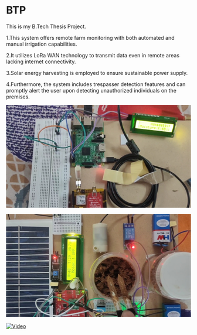 # BTP
 This is my B.Tech Thesis Project.
 
1.This system offers remote farm monitoring with both automated and manual irrigation capabilities. 

2.It utilizes LoRa WAN technology to transmit data even in remote areas lacking internet connectivity. 

3.Solar energy harvesting is employed to ensure sustainable power supply.

4.Furthermore, the system includes trespasser detection features and can promptly alert the user upon detecting unauthorized individuals on the premises.

![Project Image](https://github.com/CVBhanuPrakash/AgritechGuard/blob/main/images/ReceiverEnd.jpg)

![Project Image](https://github.com/CVBhanuPrakash/AgritechGuard/blob/main/images/TransmitterEnd.jpg)


[![Video](https://drive.google.com/file/d/1AogX8oCroh_puaGHfiaCTgyNUxjqn3Af/view?usp=drivesdk)](https://drive.google.com/file/d/1Aa2_3-nHwf__IRAXLLYE0wAritepQV8B/view?usp=drivesdk)







